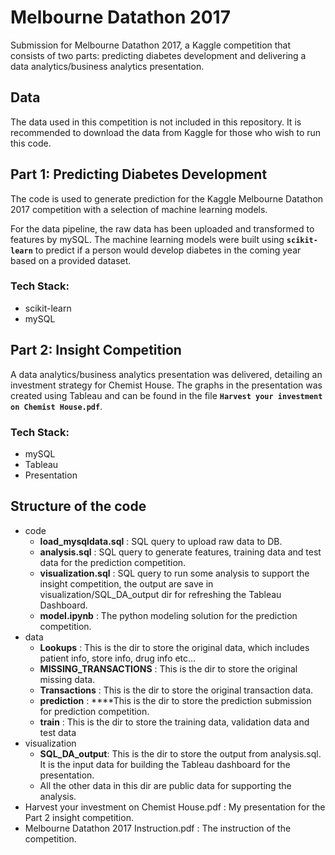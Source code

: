 # **Melbourne Datathon 2017**

Submission for Melbourne Datathon 2017, a Kaggle competition that consists of two parts: predicting diabetes development and delivering a data analytics/business analytics presentation.

## **Data**

The data used in this competition is not included in this repository. It is recommended to download the data from Kaggle for those who wish to run this code.

## Part 1: **Predicting Diabetes Development**

The code is used to generate prediction for the Kaggle Melbourne Datathon 2017 competition with a selection of machine learning models. 

For the data pipeline, the raw data has been uploaded and transformed to features by mySQL.  The machine learning models were built using **`scikit-learn`** to predict if a person would develop diabetes in the coming year based on a provided dataset. 

### Tech Stack:

- scikit-learn
- mySQL

## Part 2: Insight Competition

A data analytics/business analytics presentation was delivered, detailing an investment strategy for Chemist House. The graphs in the presentation was created using Tableau and can be found in the file **`Harvest your investment on Chemist House.pdf`**.

### Tech Stack:

- mySQL
- Tableau
- Presentation

## Structure of the code

- code
    - **load_mysqldata.sql** : SQL query to upload raw data to DB.
    - **analysis.sql** : SQL query to generate features, training data and test data for the prediction competition.
    - **visualization.sql** : SQL query to run some analysis to support the insight competition, the output are save in visualization/SQL_DA_output dir for refreshing the Tableau Dashboard.
    - **model.ipynb** :  The python modeling solution for the prediction competition.
- data
    - **Lookups** : This is the dir to store the original data, which includes patient info, store info, drug info etc…
    - **MISSING_TRANSACTIONS** : This is the dir to store the original missing data.
    - **Transactions** : This is the dir to store the original transaction data.
    - **prediction** :  ****This is the dir to store the prediction submission for prediction competition.
    - **train** : This is the dir to store the training data, validation data and test data
- visualization
    - **SQL_DA_output**: This is the dir to store the output from analysis.sql. It is the input data for building the Tableau dashboard for the presentation.
    - All the other data in this dir are public data for supporting the analysis.
- Harvest your investment on Chemist House.pdf : My presentation for the Part 2 insight competition.
- Melbourne Datathon 2017 Instruction.pdf : The instruction of the competition.
